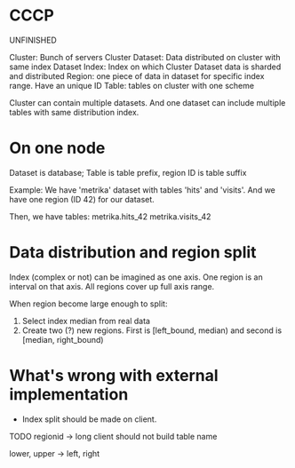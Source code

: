 # CCCP
UNFINISHED



Cluster: Bunch of servers
Cluster Dataset: Data distributed on cluster with same index
Dataset Index: Index on which Cluster Dataset data is sharded and distributed
Region: one piece of data in dataset for specific index range. Have an unique ID
Table: tables on cluster with one scheme

Cluster can contain multiple datasets. And one dataset can include multiple tables with same distribution index.



# On one node

Dataset is database; Table is table prefix, region ID is table suffix

Example:
We have 'metrika' dataset with tables 'hits' and 'visits'.
And we have one region (ID 42) for our dataset.

Then, we have tables:
metrika.hits_42
metrika.visits_42


# Data distribution and region split

Index (complex or not) can be imagined as one axis.
One region is an interval on that axis. All regions cover up full axis range.

When region become large enough to split:
1. Select index median from real data
2. Create two (?) new regions. First is [left_bound, median) and second is [median, right_bound)


# What's wrong with external implementation

 - Index split should be made on client.




TODO
regionid -> long
client should not build table name

lower, upper -> left, right


